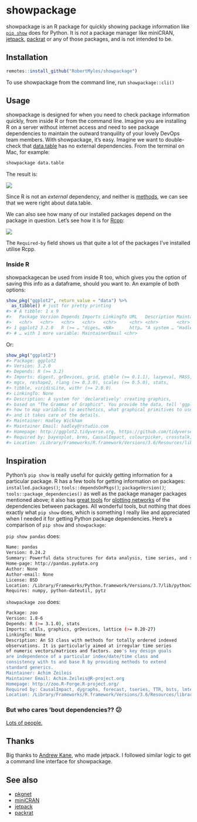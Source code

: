 
<!-- README.md is generated from README.Rmd. Please edit that file -->

# showpackage

<!-- badges: start -->

<!-- badges: end -->

showpackage is an R package for quickly showing package information like
[`pip show`](https://pip.pypa.io/en/stable/reference/pip_show/) does for
Python. It is *not* a package manager like miniCRAN,
[jetpack](https://github.com/ankane/jetpack),
[packrat](https://rstudio.github.io/packrat/) or any of those packages,
and is not intended to be.

## Installation

```r
remotes::install_github("RobertMyles/showpackage")
```

To use showpackage from the command line, run `showpackage::cli()`  

## Usage

showpackage is designed for when you need to check package information
quickly, from inside R or from the command line. Imagine you are
installing R on a server without internet access and need to see package
dependencies to maintain the outward tranquility of your lovely DevOps
team members. With showpackage, it’s easy. Imagine we want to
double-check that [data.table](https://github.com/Rdatatable/data.table)
has no external dependencies. From the terminal on Mac, for example:

``` bash
showpackage data.table
```

The result is:

![](https://i.imgur.com/GbGx5dM.png)

Since R is not an *external* dependency, and neither is
[methods](https://stat.ethz.ch/R-manual/R-devel/library/methods/html/methods-package.html),
we can see that we were right about data.table.

We can also see how many of our installed packages depend on the package
in question. Let’s see how it is for
[Rcpp](https://CRAN.R-project.org/package=Rcpp):

![](https://i.imgur.com/pGI9GOO.png)

The `Required-by` field shows us that quite a lot of the packages I’ve
installed utilise Rcpp.

### Inside R

showpackagecan be used from inside R too, which gives you the option of
saving this info as a dataframe, should you want to. An example of both
options:

``` r
show_pkg("ggplot2", return_value = "data") %>% 
  as_tibble() # just for pretty printing
#> # A tibble: 1 x 9
#>   Package Version Depends Imports LinkingTo URL   Description Maintainer
#>   <chr>   <chr>   <chr>   <chr>   <chr>     <chr> <chr>       <chr>     
#> 1 ggplot2 3.2.0   R (>= … "diges… <NA>      http… "A system … "Hadley W…
#> # … with 1 more variable: MaintainerEmail <chr>
```

Or:

``` r
show_pkg("ggplot2")
#> Package: ggplot2
#> Version: 3.2.0
#> Depends: R (>= 3.2)
#> Imports: digest, grDevices, grid, gtable (>= 0.1.1), lazyeval, MASS,
#> mgcv, reshape2, rlang (>= 0.3.0), scales (>= 0.5.0), stats,
#> tibble, viridisLite, withr (>= 2.0.0)
#> LinkingTo: None
#> Description: A system for 'declaratively' creating graphics,
#> based on "The Grammar of Graphics". You provide the data, tell 'ggplot2'
#> how to map variables to aesthetics, what graphical primitives to use,
#> and it takes care of the details.
#> Maintainer: Hadley Wickham 
#> Maintainer Email: hadley@rstudio.com
#> Homepage: http://ggplot2.tidyverse.org, https://github.com/tidyverse/ggplot2
#> Required by: bayesplot, brms, CausalImpact, colourpicker, crosstalk, dlstats, forecast, ggiraph, ggridges, rstanarm, shinystan, tidyverse, viridis, cowplot, gganimate, ggrepel, plotly, rstan
#> Location: /Library/Frameworks/R.framework/Versions/3.6/Resources/library/ggplot2
```

## Inspiration

Python’s `pip show` is really useful for quickly getting information for
a particular package. R has a few tools for getting information on
packages: `installed.packages()`; `tools::dependsOnPkgs()`;
`packageVersion()`; `tools::package_dependencies()` as well as the
package manager packages mentioned above; it also has [great
tools](https://CRAN.R-project.org/package=pkgnet) for [plotting
networks](https://eranraviv.com/r-tips-and-tricks-package-dependencies/)
of the dependencies between packages. All wonderful tools, but nothing
that does exactly what `pip show` does, which is something I really like
and appreciated when I needed it for getting Python package
dependencies. Here’s a comparison of `pip show` and `showpackage`:

`pip show pandas` does:

``` bash
Name: pandas
Version: 0.24.2
Summary: Powerful data structures for data analysis, time series, and statistics
Home-page: http://pandas.pydata.org
Author: None
Author-email: None
License: BSD
Location: /Library/Frameworks/Python.framework/Versions/3.7/lib/python3.7/site-packages
Requires: numpy, python-dateutil, pytz
```

`showpackage zoo` does:

``` bash
Package: zoo
Version: 1.8-6
Depends: R (>= 3.1.0), stats
Imports: utils, graphics, grDevices, lattice (>= 0.20-27)
LinkingTo: None
Description: An S3 class with methods for totally ordered indexed
observations. It is particularly aimed at irregular time series
of numeric vectors/matrices and factors. zoo's key design goals
are independence of a particular index/date/time class and
consistency with ts and base R by providing methods to extend
standard generics.
Maintainer: Achim Zeileis
Maintainer Email: Achim.Zeileis@R-project.org
Homepage: http://zoo.R-Forge.R-project.org/
Required by: CausalImpact, dygraphs, forecast, tseries, TTR, bsts, lmtest, quantmod, xts
Location: /Library/Frameworks/R.framework/Versions/3.6/Resources/library/zoo
```

### But who cares ’bout dependencies?? 😕

[Lots of
people.](http://dirk.eddelbuettel.com/blog/2018/02/28/#017_dependencies)

## Thanks

Big thanks to [Andrew Kane](https://github.com/ankane), who made
jetpack. I followed similar logic to get a command line interface for
showpackage.

## See also

  - [pkgnet](https://CRAN.R-project.org/package=pkgnet)
  - [miniCRAN](https://CRAN.R-project.org/package=miniCRAN/)
  - [jetpack](https://CRAN.R-project.org/package=jetpack/)
  - [packrat](https://CRAN.R-project.org/package=packrat/)
